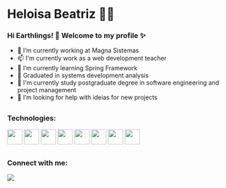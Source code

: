 
<!--
### Hi there 👋
**Helloisa22/Helloisa22** is a ✨ _special_ ✨ repository because its `README.md` (this file) appears on your GitHub profile.

Here are some ideas to get you started:

- 🔭 I’m currently working at Magna Sistemas
- 🚀 I'm currently work as a web development teacher
- 🌱 I’m currently learning Spring Framework
- 🚀 Graduated in systems development analysis
- 🚀 I'm currently study postgraduate degree in software engineering and project management
- 🤔 I’m looking for help with ideias for new projects
- 📫 tell me about your ideas
- 👯 I’m looking to collaborate on ...
- 💬 Ask me about ...
- 😄 Pronouns: ...
- ⚡ Fun fact: ...
🚀 Graduated in systems development analysis at FIAP
🚀 I'm currently study postgraduate degree in software engineering and project management
🚀 Developer Full Stack / Java developer
🚀 web development teacher
🚀 Seeking new knowledge and skills
-->
# Heloisa Beatriz 👩‍💻

### Hi Earthlings! 👋 Welcome to my profile ✨
  
- 🔭 I’m currently working at Magna Sistemas
- 📫 I'm currently work as a web development teacher
- 🌱 I’m currently learning Spring Framework
- 🚀 Graduated in systems development analysis
- 🚀 I'm currently study postgraduate degree in software engineering and project management
- 🤔 I’m looking for help with ideias for new projects

##
###  Technologies:

<img src = "https://i.imgur.com/SZw5fKK.png" height="35" width="35"/> <img src = "https://i.imgur.com/fY0ajRd.png" height="35" width="35"> <img src = "https://i.imgur.com/opyd6uS.png" height="35" width="35"> <img src = "https://i.imgur.com/N6BnJRl.png" height="35" width="35"> <img src = "https://i.imgur.com/bMbzppn.png" height="35" width="35">  <img src = "https://getbootstrap.com/docs/4.0/assets/brand/bootstrap-social-logo.png" height="35" width="35"> <img src = "https://i.imgur.com/Ce9bS32.png" height="35" width="35"> <img src = "https://git-scm.com/images/logos/downloads/Git-Icon-1788C.png" height="35" width="35">
<!-- <img src = "https://miro.medium.com/max/816/1*mn6bOs7s6Qbao15PMNRyOA.png" height="35" width="35">  
<img src = "https://i.imgur.com/mEF4bj3.png" height="35" width="35"> -->


<!-- <a href="https://github.com/Helloisa22?tab=repositories"><img height="135px" src="https://github-readme-stats.vercel.app/api?username=Helloisa22&hide_title=true&hide_border=true&show_icons=true&include_all_commits=false&count_private=true&line_height=20&_color=9f9f9f&text_color=9f9f9f&icon_color=79ff97&bg_color=151515&theme=graywhite" /> <!-- <img height="135px" src="https://github-readme-stats.vercel.app/api/top-langs/?username=Helloisa22&hide_title=false&hide_border=true&layout=compact&langs_count=7,Redventures-Movie-Quotes&text_color=9f9f9f&icon_color=79ff97&bg_color=151515&theme=graywhite" /></a> -->

##
<div  align="left">
  <h3>Connect with me:</h3>  
    <p>
      <a href="https://www.linkedin.com/in/heloisa-beatriz/" target="_blank"><img src="https://img.shields.io/badge/-LinkedIn-%230077B5?style=for-the-badge&logo=linkedin&logoColor=white" target="_blank"></a>
    </p>
</div>
  
  
<!-- ![](https://github-readme-stats.vercel.app/api?username=Helloisa22&line_height=20&_color=9f9f9f&text_color=9f9f9f&icon_color=79ff97&bg_color=151515&theme=graywhite&hide_border=false&include_all_commits=false&count_private=false)<br/> -->
